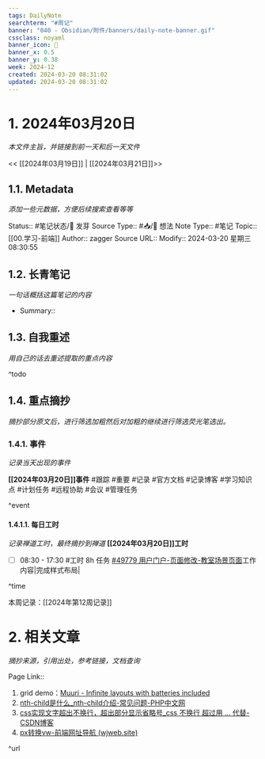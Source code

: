 ```yaml
---
tags: DailyNote
searchterm: "#周记"
banner: "040 - Obsidian/附件/banners/daily-note-banner.gif"
cssclass: noyaml
banner_icon: 💌
banner_x: 0.5
banner_y: 0.38
week: 2024-12
created: 2024-03-20 08:31:02
updated: 2024-03-20 08:31:02
---
```


# 1. 2024年03月20日

_本文件主旨，并链接到前一天和后一天文件_

<< [[2024年03月19日]] | [[2024年03月21日]]>>

## 1.1. Metadata

_添加一些元数据，方便后续搜索查看等等_

Status:: #笔记状态/🌱 发芽
Source Type:: #📥/💭 想法 
Note Type:: #笔记
Topic:: [[00.学习-前端]]
Author:: zagger
Source URL::
Modify:: 2024-03-20 星期三 08:30:55

## 1.2. 长青笔记

_一句话概括这篇笔记的内容_

- Summary::

## 1.3. 自我重述

_用自己的话去重述提取的重点内容_

^todo

## 1.4. 重点摘抄

_摘抄部分原文后，进行筛选加粗然后对加粗的继续进行筛选荧光笔选出。_

### 1.4.1. 事件

_记录当天出现的事件_

**[[2024年03月20日]]事件** 
#跟踪 #重要 #记录 #官方文档 #记录博客 #学习知识点 #计划任务 #远程协助 #会议 #管理任务

^event

#### 1.4.1.1. 每日工时

_记录禅道工时，最终摘抄到禅道_
**[[2024年03月20日]]工时**
- [ ] 08:30 - 17:30 #工时  8h 任务 [#49779 用户门户-页面修改-教室场景页面](http://172.16.203.12/zentao/task-view-49779.html?onlybody=yes)工作内容|完成样式布局|

^time

本周记录：[[2024年第12周记录]]

# 2. 相关文章

_摘抄来源，引用出处，参考链接，文档查询_

Page Link::
1. grid demo：[Muuri - Infinite layouts with batteries included](https://muuri.dev/)
2. [nth-child是什么_nth-child介绍-常见问题-PHP中文网](https://www.php.cn/faq/587721.html)
3. [css实现文字超出不换行，超出部分显示省略号_css 不换行 超过用 ... 代替-CSDN博客](https://blog.csdn.net/m0_62855212/article/details/130506185)
4. [px转换vw-前端网址导航 (wjweb.site)](https://www.wjweb.site/tools/vw_px/index.html)

^url

